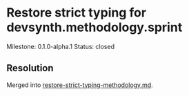 # Restore strict typing for devsynth.methodology.sprint
Milestone: 0.1.0-alpha.1
Status: closed

## Resolution
Merged into [restore-strict-typing-methodology.md](restore-strict-typing-methodology.md).
